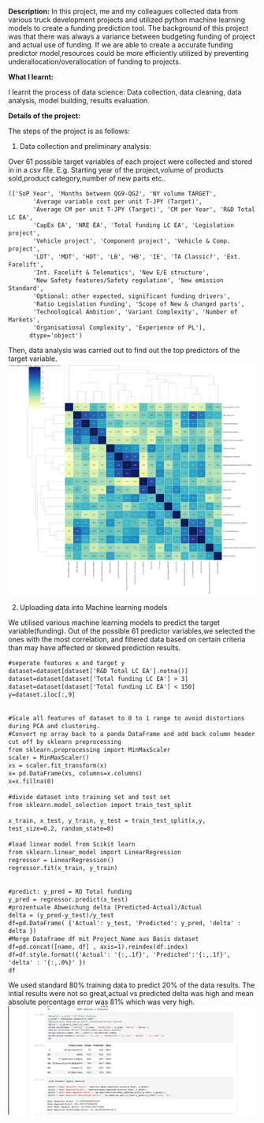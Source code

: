 <b>Description:</b>
In this project, me and my colleagues collected data from various truck development projects and utilized python machine learning models to create a funding prediction tool. The background of this project was that there was always a variance between budgeting funding of project and actual use of funding. If we are able to create a accurate funding predictor model,resources could be more efficiently utilized by preventing underallocation/overallocation of funding to projects.


<b>What I learnt:</b>

I learnt the process of data science: Data collection, data cleaning, data analysis, model building, results evaluation.


<b>Details of the project:</b>

The steps of the project is as follows:

1. Data collection and preliminary analysis:

Over 61 possible target variables of each project were collected and stored in in a csv file.
E.g. Starting year of the project,volume of products sold,product category,number of new parts etc..
```
(['SoP Year', 'Months between QG9-QG2', 'NY volume TARGET',
       'Average variable cost per unit T-JPY (Target)',
       'Average CM per unit T-JPY (Target)', 'CM per Year', 'R&D Total LC EA',
       'CapEx EA', 'NRE EA', 'Total funding LC EA', 'Legislation project',
       'Vehicle project', 'Component project', 'Vehicle & Comp. project',
       'LDT', 'MDT', 'HDT', 'LB', 'HB', 'IE', 'TA Classic?', 'Ext. Facelift',
       'Int. Facelift & Telematics', 'New E/E structure',
       'New Safety features/Safety regulation', 'New emission Standard',
       'Optional: other expected, significant funding drivers',
       'Ratio Legislation Funding', 'Scope of New & changed parts',
       'Technological Ambition', 'Variant Complexity', 'Number of Markets',
       'Organisational Complexity', 'Experience of PL'],
      dtype='object')
```

Then, data analysis was carried out to find out the top predictors of the target variable.
![screenshot](https://github.com/joshnsw/Data-Science-Analysis-projects/blob/main/Funding%20Prediction%20model/seaborn%20correlation.png)

2.  Uploading data into Machine learning models

We utilised various machine learning models to predict the target variable(funding). Out of the possible 61 predictor variables,we selected the ones with the most correlation, and filtered data based on certain criteria than may have affected or skewed prediction results.

```
#seperate features x and target y
dataset=dataset[dataset['R&D Total LC EA'].notna()]
dataset=dataset[dataset['Total funding LC EA'] > 3]
dataset=dataset[dataset['Total funding LC EA'] < 150]
y=dataset.iloc[:,9]


#Scale all features of dataset to 0 to 1 range to avoid distortions during PCA and clustering. 
#Convert np array back to a panda DataFrame and add back column header cut off by sklearn preprocessing
from sklearn.preprocessing import MinMaxScaler
scaler = MinMaxScaler()
xs = scaler.fit_transform(x)
x= pd.DataFrame(xs, columns=x.columns)
x=x.fillna(0)

#divide dataset into training set and test set
from sklearn.model_selection import train_test_split

x_train, x_test, y_train, y_test = train_test_split(x,y, test_size=0.2, random_state=0)

#load linear model from Scikit learn
from sklearn.linear_model import LinearRegression
regressor = LinearRegression()
regressor.fit(x_train, y_train)


#predict: y_pred = RD Total funding
y_pred = regressor.predict(x_test)
#prozentuale Abweichung delta (Predicted-Actual)/Actual
delta = (y_pred-y_test)/y_test
df=pd.DataFrame( {'Actual': y_test, 'Predicted': y_pred, 'delta' : delta })
#Merge Dataframe df mit Project_Name aus Basis dataset
df=pd.concat([name, df] , axis=1).reindex(df.index)
df=df.style.format({'Actual': '{:,.1f}', 'Predicted':'{:,.1f}', 'delta' : '{:,.0%}' })
df

```
We used standard 80% training data to predict 20% of the data results. The intial results were not so great,actual vs predicted delta was high and mean absolute percentage error was 81% which was very high.
![screenshot](https://github.com/joshnsw/Data-Science-Analysis-projects/blob/main/Funding%20Prediction%20model/predictionresults.jpg)

